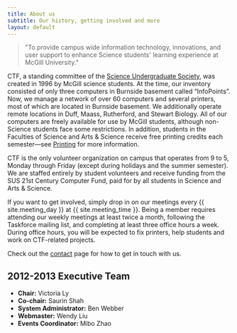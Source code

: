 ```yaml
---
title: About us
subtitle: Our history, getting involved and more
layout: default
---
```


> "To provide campus wide information technology, innovations, and user support to enhance Science students' learning experience at McGill University."

CTF, a standing committee of the [Science Undergraduate Society](http://sus.mcgill.ca), was created in 1996 by McGill science students. At the time, our inventory consisted of only three computers in Burnside basement called &ldquo;InfoPoints&rdquo;. Now, we manage a network of over 60 computers and several printers, most of which are located in Burnside basement. We additionally operate remote locations in Duff, Maass, Rutherford, and Stewart Biology. All of our computers are freely available for use by McGill students, although non-Science students face some restrictions. In addition, students in the Faculties of Science and Arts & Science receive free printing credits each semester&mdash;see [Printing](printing.html) for more information.

CTF is the only volunteer organization on campus that operates from 9 to 5, Monday through Friday (except during holidays and the summer semester). We are staffed entirely by student volunteers and receive funding from the SUS 21st Century Computer Fund, paid for by all students in Science and Arts & Science.

If you want to get involved, simply drop in on our meetings every {{ site.meeting_day }} at {{ site.meeting_time }}. Being a member requires attending our weekly meetings at least twice a month, following the Taskforce mailing list, and completing at least three office hours a week. During office hours, you will be expected to fix printers, help students and work on CTF-related projects.

Check out the [contact](contact.html) page for how to get in touch with us.

2012-2013 Executive Team
------------------------

* **Chair:** Victoria Ly
* **Co-chair:** Saurin Shah
* **System Administrator:** Ben Webber
* **Webmaster:** Wendy Liu
* **Events Coordinator:** Mibo Zhao
